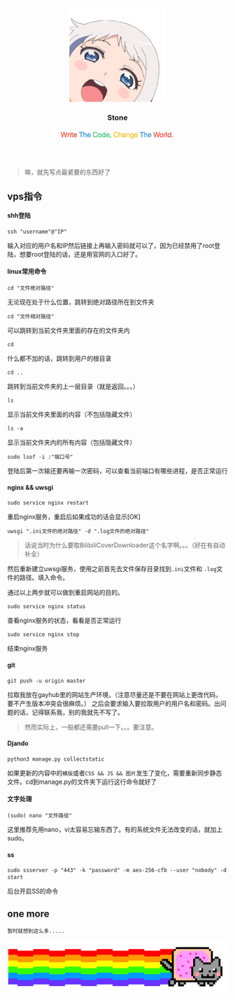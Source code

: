 <p align="center">
  <a href="http://shallweitalk.com">
    <img src="https://raw.githubusercontent.com/Haut-Stone/ACM/master/photos/me.png" width=220 height=220>
  </a>
  <h3 align="center">Stone</h3>
  <p align="center">
    <a href="http://shallweitalk.com">
      <img src="https://raw.githubusercontent.com/Haut-Stone/ACM/master/photos/CodeChangeWorld.png" width=300 height=40>
    </a>
  </p>
</p>
<br>

>嘛，就先写点最紧要的东西好了

## vps指令

#### shh登陆

	ssh "username"@"IP"

输入对应的用户名和IP然后链接上再输入密码就可以了，因为已经禁用了root登陆，想要root登陆的话，还是用官网的入口好了。

#### linux常用命令
	
	cd "文件绝对路径"

无论现在处于什么位置，跳转到绝对路径所在到文件夹

	cd "文件相对路径"

可以跳转到当前文件夹里面的存在的文件夹内

	cd

什么都不加的话，跳转到用户的根目录

	cd ..

跳转到当前文件夹的上一层目录（就是返回。。。）


	ls

显示当前文件夹里面的内容（不包括隐藏文件）

	ls -a

显示当前文件夹内的所有内容（包括隐藏文件）

	sudo lsof -i :"端口号"

登陆后第一次输还要再输一次密码，可以查看当前端口有哪些进程，是否正常运行

#### nginx && uwsgi

	sudo service nginx restart

重启nginx服务，重启后如果成功的话会显示[OK]

	uwsgi ".ini文件的绝对路径" -d ".log文件的绝对路径"

>话说当时为什么要取BilibiliCoverDownloader这个名字啊。。。（好在有自动补全）

然后重新建立uwsgi服务，使用之前首先去文件保存目录找到`.ini`文件和	`.log`文件的路径。填入命令。

通过以上两步就可以做到重启网站的目的。
	
	sudo service nginx status

查看nginx服务的状态，看看是否正常运行

	sudo service nginx stop

结束nginx服务

#### git

	git push -u origin master

拉取我放在gayhub里的网站生产环境，（注意尽量还是不要在网站上更改代码，要不产生版本冲突会很麻烦。）
之后会要求输入要拉取用户的用户名和密码。出问题的话，记得联系我，别的我就先不写了。

>然而实际上，一般都还需要pull一下。。。要注意。

#### Djando

	python3 manage.py collectstatic

如果更新的内容中的`模版`或者`CSS && JS && 图片`发生了变化，需要重新同步静态文件。cd到manage.py的文件夹下运行这行命令就好了

#### 文字处理

	(sudo) nano "文件路径"

这里推荐先用nano，vi太容易忘输东西了。有的系统文件无法改变的话，就加上sudo。

#### ss

	sudo ssserver -p "443" -k "password" -m aes-256-cfb --user "nobody" -d start

后台开启SS的命令

## one more

	暂时就想到这么多.....

<p align="center">
  <a href="http://shallweitalk.com">
    <img src="https://raw.githubusercontent.com/Haut-Stone/ACM/master/photos/nyan-cat.gif" width=500 height=123>
  </a>
</p>
<br>
	